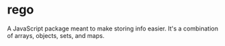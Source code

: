 # rego
A JavaScript package meant to make storing info easier. It's a combination of arrays, objects, sets, and maps.
